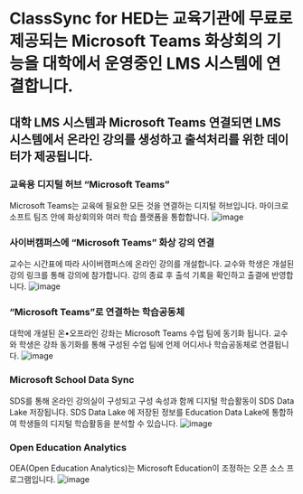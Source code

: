 # ClassSync for HED는 교육기관에 무료로 제공되는 Microsoft Teams 화상회의 기능을 대학에서 운영중인 LMS 시스템에 연결합니다.
## 대학 LMS 시스템과 Microsoft Teams 연결되면 LMS 시스템에서 온라인 강의를 생성하고 출석처리를 위한 데이터가 제공됩니다.

### 교육용 디지털 허브 “Microsoft Teams”
Microsoft Teams는 교육에 필요한 모든 것을 연결하는 디지털 허브입니다. 마이크로소프트 팀즈 안에 화상회의와 여러 학습 플랫폼을 통합합니다.
![image](https://user-images.githubusercontent.com/16409151/217509669-15a09fb0-63bd-4cc5-a72d-1ccbf0220bd0.png)


### 사이버캠퍼스에 “Microsoft Teams” 화상 강의 연결
교수는 시간표에 따라 사이버캠퍼스에 온라인 강의를 개설합니다. 교수와 학생은 개설된 강의 링크를 통해 강의에 참가합니다. 강의 종료 후 출석 기록을 확인하고 출결에 반영합니다.
![image](https://user-images.githubusercontent.com/16409151/217509778-4f2f5c9a-6582-41c7-9aba-333889e688d2.png)


### “Microsoft Teams”로 연결하는 학습공동체
대학에 개설된 온•오프라인 강좌는 Microsoft Teams 수업 팀에 동기화 됩니다. 교수와 학생은 강좌 동기화를 통해 구성된 수업 팀에 언제 어디서나 학습공동체로 연결됩니다.
![image](https://user-images.githubusercontent.com/16409151/217509886-27c8a76c-8922-4fbf-933b-7098db725524.png)

 ### Microsoft School Data Sync
 SDS를 통해 온라인 강의실이 구성되고 구성 속성과 함께 디지털 학습활동이 SDS Data Lake 저장됩니다.
 SDS Data Lake 에 저장된 정보를 Education Data Lake에 통합하여 학생들의 디지털 학습활동을 분석할 수 있습니다.
 ![image](https://user-images.githubusercontent.com/16409151/213898735-81058867-2488-4d8b-a44e-5dad5adb00ef.png)
 
 ### Open Education Analytics
 OEA(Open Education Analytics)는 Microsoft Education이 조정하는 오픈 소스 프로그램입니다.
 ![image](https://user-images.githubusercontent.com/16409151/213896858-f4d6bd35-07ce-45d7-ac30-e7d26c51490b.png)
 
